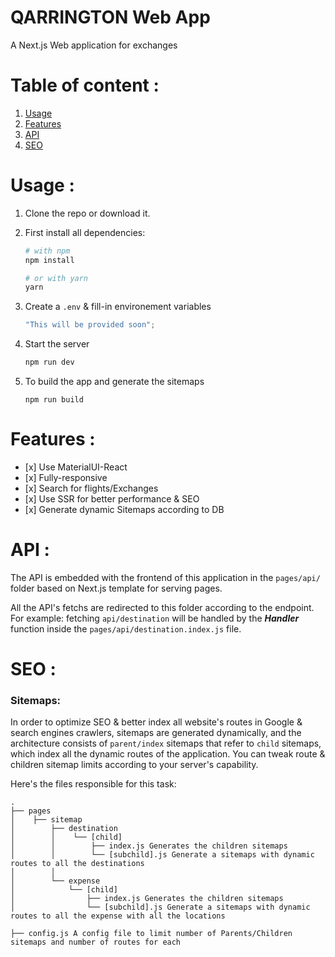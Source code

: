 # QARRINGTON Web App

A Next.js Web application for exchanges


# Table of content :

1. [Usage](#usage)
2. [Features](#features)
2. [API](#api)
3. [SEO](#seo)

# Usage :

1. Clone the repo or download it.

2. First install all dependencies:

     ```bash
     # with npm
     npm install

     # or with yarn
     yarn
     ```

3. Create a `.env` & fill-in environement variables

     ```javascript
     "This will be provided soon";
     ```

4. Start the server
     ```javascript
     npm run dev
     ```
5. To build the app and generate the sitemaps
     ```javacript
     npm run build
     ```

# Features :


-    [x] Use MaterialUI-React
-    [x] Fully-responsive
-    [x] Search for flights/Exchanges
-    [x] Use SSR for better performance & SEO
-    [x] Generate dynamic Sitemaps according to DB


# API :

The API is embedded with the frontend of this application in the ```pages/api/```  folder based on Next.js template for serving pages.

All the API's fetchs are redirected to this folder according to the endpoint. For example: fetching ```api/destination``` will be handled by the ***Handler*** function inside the ```pages/api/destination.index.js```  file.



# SEO :

### Sitemaps:

In order to optimize SEO & better index all website's routes in Google & search engines crawlers, sitemaps are generated dynamically, and the architecture consists of ```parent/index``` sitemaps that refer to ```child``` sitemaps, which index all the dynamic routes of the application. You can tweak route & children sitemap limits according to your server's capability.

Here's the files responsible for this task:
```
.
├── pages
│    ├── sitemap
│        ├── destination
│        │    └── [child]
│        │        ├── index.js Generates the children sitemaps
│        │        └── [subchild].js Generate a sitemaps with dynamic routes to all the destinations
│        │    
│        └── expense
│            └── [child]
│                ├── index.js Generates the children sitemaps
│                └── [subchild].js Generate a sitemaps with dynamic routes to all the expense with all the locations 

├── config.js A config file to limit number of Parents/Children sitemaps and number of routes for each
```

